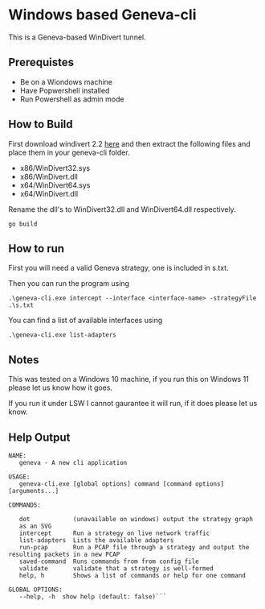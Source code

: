 # Windows based Geneva-cli

This is a Geneva-based WinDivert tunnel.

## Prerequistes

- Be on a Wiondows machine
- Have Popwershell installed
- Run Powershell as admin mode

## How to Build

First download windivert 2.2 [here](https://www.reqrypt.org/windivert.html) and then extract the following files and place them in your geneva-cli folder.
- x86/WinDivert32.sys
- x86/WinDivert.dll
- x64/WinDivert64.sys
- x64/WinDivert.dll

Rename the dll's to WinDivert32.dll and WinDivert64.dll respectively.

`go build`

## How to run

First you will need a valid Geneva strategy, one is included in s.txt.

Then you can run the program using

`.\geneva-cli.exe intercept --interface <interface-name> -strategyFile .\s.txt`

You can find a list of available interfaces using

`.\geneva-cli.exe list-adapters`

## Notes

This was tested on a Windows 10 machine, if you run this on Windows 11 please let us know how it goes.

If you run it under LSW I cannot gaurantee it will run, if it does please let us know.

## Help Output
```
NAME:
   geneva - A new cli application

USAGE:
   geneva-cli.exe [global options] command [command options] [arguments...]

COMMANDS:

   dot            (unavailable on windows) output the strategy graph 
   as an SVG
   intercept      Run a strategy on live network traffic
   list-adapters  Lists the available adapters
   run-pcap       Run a PCAP file through a strategy and output the resulting packets in a new PCAP
   saved-command  Runs commands from from config file
   validate       validate that a strategy is well-formed
   help, h        Shows a list of commands or help for one command

GLOBAL OPTIONS:
   --help, -h  show help (default: false)```